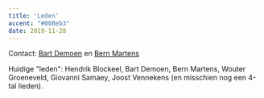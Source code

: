 ```yaml
---
title: 'Leden'
accent: "#008eb3"
date: 2019-11-28
---
```


Contact: [Bart Demoen](https://people.cs.kuleuven.be/cgi-bin/e-post.pl?epost=Bart.Demoen) en [Bern Martens](https://people.cs.kuleuven.be/cgi-bin/e-post.pl?epost=Bern.Martens)

Huidige "leden": Hendrik Blockeel, Bart Demoen, Bern Martens, Wouter Groeneveld, Giovanni Samaey, Joost Vennekens (en misschien nog een 4-tal lieden).